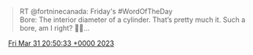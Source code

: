 > RT @fortninecanada: Friday's \#WordOfTheDay     
> Bore: The interior diameter of a cylinder\. That’s pretty much it\. Such a bore, am I right? 🥱🥱…

<img src="../../media/tweet.ico" width="12" /> [Fri Mar 31 20:50:33 +0000 2023](https://twitter.com/DromerDenker/status/1641905844039081989)